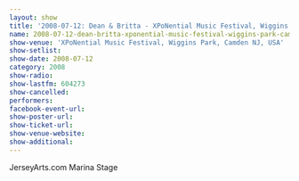 ```yaml
---
layout: show
title: '2008-07-12: Dean & Britta - XPoNential Music Festival, Wiggins Park, Camden NJ, USA'
name: 2008-07-12-dean-britta-xponential-music-festival-wiggins-park-camden-nj-usa
show-venue: 'XPoNential Music Festival, Wiggins Park, Camden NJ, USA'
show-setlist: 
show-date: 2008-07-12
category: 2008
show-radio: 
show-lastfm: 604273
show-cancelled: 
performers: 
facebook-event-url: 
show-poster-url: 
show-ticket-url: 
show-venue-website: 
show-additional: 
---
```


JerseyArts.com Marina Stage